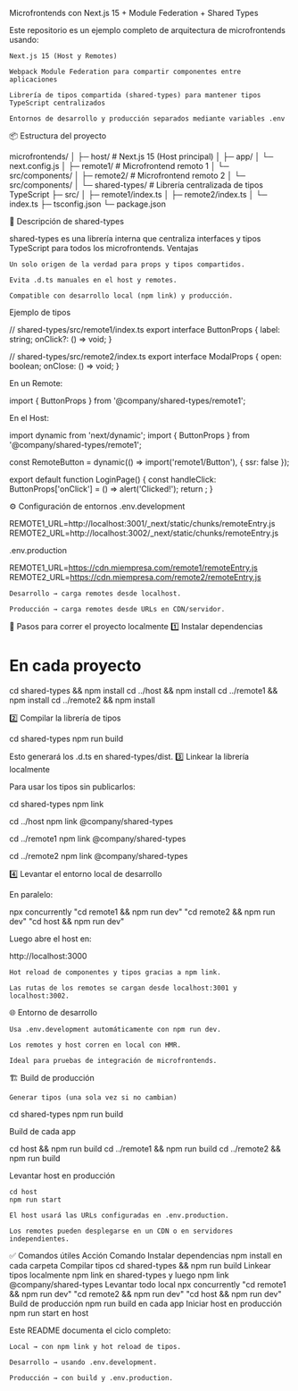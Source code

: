 Microfrontends con Next.js 15 + Module Federation + Shared Types

Este repositorio es un ejemplo completo de arquitectura de microfrontends usando:

    Next.js 15 (Host y Remotes)

    Webpack Module Federation para compartir componentes entre aplicaciones

    Librería de tipos compartida (shared-types) para mantener tipos TypeScript centralizados

    Entornos de desarrollo y producción separados mediante variables .env

📦 Estructura del proyecto

microfrontends/
│
├─ host/                 # Next.js 15 (Host principal)
│   ├─ app/
│   └─ next.config.js
│
├─ remote1/              # Microfrontend remoto 1
│   └─ src/components/
│
├─ remote2/              # Microfrontend remoto 2
│   └─ src/components/
│
└─ shared-types/         # Librería centralizada de tipos TypeScript
    ├─ src/
    │   ├─ remote1/index.ts
    │   ├─ remote2/index.ts
    │   └─ index.ts
    ├─ tsconfig.json
    └─ package.json

📖 Descripción de shared-types

shared-types es una librería interna que centraliza interfaces y tipos TypeScript para todos los microfrontends.
Ventajas

    Un solo origen de la verdad para props y tipos compartidos.

    Evita .d.ts manuales en el host y remotes.

    Compatible con desarrollo local (npm link) y producción.

Ejemplo de tipos

// shared-types/src/remote1/index.ts
export interface ButtonProps {
  label: string;
  onClick?: () => void;
}

// shared-types/src/remote2/index.ts
export interface ModalProps {
  open: boolean;
  onClose: () => void;
}

En un Remote:

import { ButtonProps } from '@company/shared-types/remote1';

En el Host:

import dynamic from 'next/dynamic';
import { ButtonProps } from '@company/shared-types/remote1';

const RemoteButton = dynamic(() => import('remote1/Button'), { ssr: false });

export default function LoginPage() {
  const handleClick: ButtonProps['onClick'] = () => alert('Clicked!');
  return <RemoteButton label="Login" onClick={handleClick} />;
}

⚙️ Configuración de entornos
.env.development

REMOTE1_URL=http://localhost:3001/_next/static/chunks/remoteEntry.js
REMOTE2_URL=http://localhost:3002/_next/static/chunks/remoteEntry.js

.env.production

REMOTE1_URL=https://cdn.miempresa.com/remote1/remoteEntry.js
REMOTE2_URL=https://cdn.miempresa.com/remote2/remoteEntry.js

    Desarrollo → carga remotes desde localhost.

    Producción → carga remotes desde URLs en CDN/servidor.

🚀 Pasos para correr el proyecto localmente
1️⃣ Instalar dependencias

# En cada proyecto
cd shared-types && npm install
cd ../host && npm install
cd ../remote1 && npm install
cd ../remote2 && npm install

2️⃣ Compilar la librería de tipos

cd shared-types
npm run build

Esto generará los .d.ts en shared-types/dist.
3️⃣ Linkear la librería localmente

Para usar los tipos sin publicarlos:

cd shared-types
npm link

cd ../host
npm link @company/shared-types

cd ../remote1
npm link @company/shared-types

cd ../remote2
npm link @company/shared-types

4️⃣ Levantar el entorno local de desarrollo

En paralelo:

npx concurrently "cd remote1 && npm run dev" "cd remote2 && npm run dev" "cd host && npm run dev"

Luego abre el host en:

http://localhost:3000

    Hot reload de componentes y tipos gracias a npm link.

    Las rutas de los remotes se cargan desde localhost:3001 y localhost:3002.

🌐 Entorno de desarrollo

    Usa .env.development automáticamente con npm run dev.

    Los remotes y host corren en local con HMR.

    Ideal para pruebas de integración de microfrontends.

🏗️ Build de producción

    Generar tipos (una sola vez si no cambian)

cd shared-types
npm run build

Build de cada app

cd host && npm run build
cd ../remote1 && npm run build
cd ../remote2 && npm run build

Levantar host en producción

    cd host
    npm run start

    El host usará las URLs configuradas en .env.production.

    Los remotes pueden desplegarse en un CDN o en servidores independientes.

✅ Comandos útiles
Acción	Comando
Instalar dependencias	npm install en cada carpeta
Compilar tipos	cd shared-types && npm run build
Linkear tipos localmente	npm link en shared-types y luego npm link @company/shared-types
Levantar todo local	npx concurrently "cd remote1 && npm run dev" "cd remote2 && npm run dev" "cd host && npm run dev"
Build de producción	npm run build en cada app
Iniciar host en producción	npm run start en host

Este README documenta el ciclo completo:

    Local → con npm link y hot reload de tipos.

    Desarrollo → usando .env.development.

    Producción → con build y .env.production.